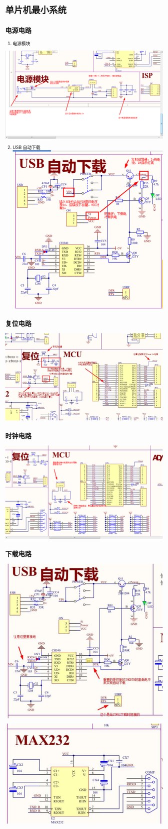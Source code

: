 # 单片机最小系统

## 电源电路

1. 电源模块

![src](image/src1.png)

2. USB 自动下载
![src2](image/src2.png)

## 复位电路
![rst1](image/rst1.jpg)


## 时钟电路

![jz1](image/jz1.png)

## 下载电路

![download1](image/download1.jpg)

![download2](image/download2.jpg)